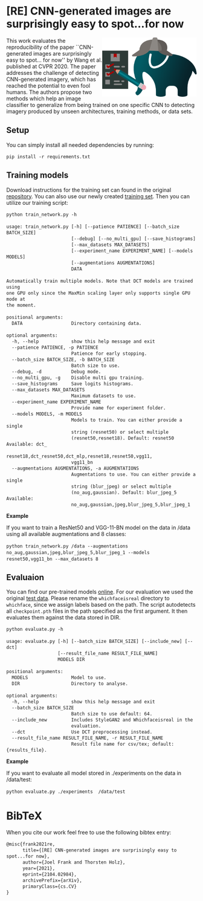 # [RE] CNN-generated images are surprisingly easy to spot...for now

<p>
<img align="right" width="250"  src="media/checkfant.png"> 
</p>

This work evaluates the reproducibility of the paper ``CNN-generated images are surprisingly easy to spot... for now'' by Wang et al. published at CVPR 2020.
The paper addresses the challenge of detecting CNN-generated imagery, which has reached the potential to even fool humans.
The authors propose two methods which help an image classifier to generalize from being trained on one specific CNN to detecting imagery produced by unseen architectures, training methods, or data sets.

## Setup

You can simply install all needed dependencies by running:

```
pip install -r requirements.txt
```


## Training models

Download instructions for the training set can found in the original [repository](https://github.com/peterwang512/CNNDetection).
You can also use our newly created [training set](https://drive.google.com/drive/folders/1zn0RbcxrhXfHMiR5EULxZWjwRAPVrEQk?usp=sharing).
Then you can utilize our training script:

```
python train_network.py -h

usage: train_network.py [-h] [--patience PATIENCE] [--batch_size BATCH_SIZE]
                        [--debug] [--no_multi_gpu] [--save_histograms]
                        [--max_datasets MAX_DATASETS]
                        [--experiment_name EXPERIMENT_NAME] [--models MODELS]
                        [--augmentations AUGMENTATIONS]
                        DATA

Automatically train multiple models. Note that DCT models are trained using
one GPU only since the MaxMin scaling layer only supports single GPU mode at
the moment.

positional arguments:
  DATA                  Directory containing data.

optional arguments:
  -h, --help            show this help message and exit
  --patience PATIENCE, -p PATIENCE
                        Patience for early stopping.
  --batch_size BATCH_SIZE, -b BATCH_SIZE
                        Batch size to use.
  --debug, -d           Debug mode.
  --no_multi_gpu, -g    Disable multi gpu training.
  --save_histograms     Save logits histograms.
  --max_datasets MAX_DATASETS
                        Maximum datasets to use.
  --experiment_name EXPERIMENT_NAME
                        Provide name for experiment folder.
  --models MODELS, -m MODELS
                        Models to train. You can either provide a single
                        string (resnet50) or select multiple
                        (resnet50,resnet18). Default: resnet50 Available: dct_
                        resnet18,dct_resnet50,dct_mlp,resnet18,resnet50,vgg11,
                        vgg11_bn
  --augmentations AUGMENTATIONS, -a AUGMENTATIONS
                        Augmentations to use. You can either provide a single
                        string (blur_jpeg) or select multiple
                        (no_aug,gaussian). Default: blur_jpeg_5 Available:
                        no_aug,gaussian,jpeg,blur_jpeg_5,blur_jpeg_1
```

**Example**

If you want to train a ResNet50 and VGG-11-BN model on the data in /data using all available augmentations and 8 classes:

`python train_network.py /data --augmentations no_aug,gaussian,jpeg,blur_jpeg_5,blur_jpeg_1 --models resnet50,vgg11_bn --max_datasets 8`



## Evaluaion

You can find our pre-trained models [online](https://drive.google.com/drive/folders/1zn0RbcxrhXfHMiR5EULxZWjwRAPVrEQk?usp=sharing).
For our evaluation we used the original [test data](https://github.com/peterwang512/CNNDetection).
Please rename the `whichfaceisreal` directory to `whichface`, since we assign labels based on the path.
The script autodetects all `checkpoint.pth` files in the path specified as the first argument.
It then evaluates them against the data stored in DIR.

```
python evaluate.py -h

usage: evaluate.py [-h] [--batch_size BATCH_SIZE] [--include_new] [--dct]
                   [--result_file_name RESULT_FILE_NAME]
                   MODELS DIR

positional arguments:
  MODELS                Model to use.
  DIR                   Directory to analyse.

optional arguments:
  -h, --help            show this help message and exit
  --batch_size BATCH_SIZE
                        Batch size to use default: 64.
  --include_new         Includes StyleGAN2 and Whichfaceisreal in the
                        evaluation.
  --dct                 Use DCT preprocessing instead.
  --result_file_name RESULT_FILE_NAME, -r RESULT_FILE_NAME
                        Result file name for csv/tex; default: {results_file}.
```

**Example**

If you want to evaluate all model stored in ./experiments on the data in /data/test:

`python evaluate.py ./experiments  /data/test`

# BibTeX

When you cite our work feel free to use the following bibtex entry:

```
@misc{frank2021re,
      title={[RE] CNN-generated images are surprisingly easy to spot...for now}, 
      author={Joel Frank and Thorsten Holz},
      year={2021},
      eprint={2104.02984},
      archivePrefix={arXiv},
      primaryClass={cs.CV}
}
```
